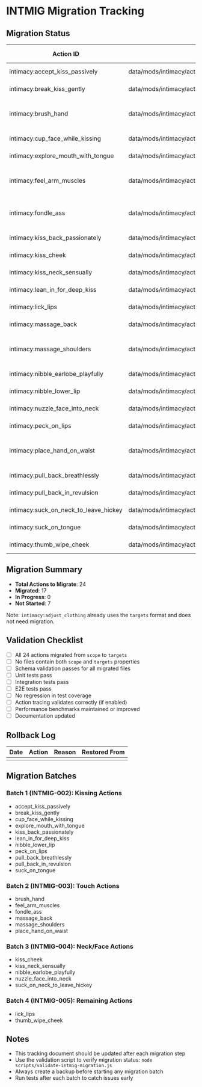 # INTMIG Migration Tracking

## Migration Status

| Action ID                             | File Path                                                           | Current Format | Migration Status | Validated | Tests Pass | Notes                   |
| ------------------------------------- | ------------------------------------------------------------------- | -------------- | ---------------- | --------- | ---------- | ----------------------- |
| intimacy:accept_kiss_passively        | data/mods/intimacy/actions/accept_kiss_passively.action.json        | targets        | ✅ Migrated      | ✅        | ✅         | Batch 1                 |
| intimacy:break_kiss_gently            | data/mods/intimacy/actions/break_kiss_gently.action.json            | targets        | ✅ Migrated      | ✅        | ✅         | Batch 1                 |
| intimacy:brush_hand                   | data/mods/intimacy/actions/brush_hand.action.json                   | targets        | ✅ Migrated      | ✅        | ✅         | Batch 2 - Cross-mod ref |
| intimacy:cup_face_while_kissing       | data/mods/intimacy/actions/cup_face_while_kissing.action.json       | targets        | ✅ Migrated      | ✅        | ✅         | Batch 1                 |
| intimacy:explore_mouth_with_tongue    | data/mods/intimacy/actions/explore_mouth_with_tongue.action.json    | targets        | ✅ Migrated      | ✅        | ✅         | Batch 1                 |
| intimacy:feel_arm_muscles             | data/mods/intimacy/actions/feel_arm_muscles.action.json             | targets        | ✅ Migrated      | ✅        | ✅         | Batch 2 - Complex scope |
| intimacy:fondle_ass                   | data/mods/intimacy/actions/fondle_ass.action.json                   | targets        | ✅ Migrated      | ✅        | ✅         | Batch 2 - Complex scope |
| intimacy:kiss_back_passionately       | data/mods/intimacy/actions/kiss_back_passionately.action.json       | targets        | ✅ Migrated      | ✅        | ✅         | Batch 1                 |
| intimacy:kiss_cheek                   | data/mods/intimacy/actions/kiss_cheek.action.json                   | scope          | ❌ Not Started   | ❌        | ❌         |                         |
| intimacy:kiss_neck_sensually          | data/mods/intimacy/actions/kiss_neck_sensually.action.json          | scope          | ❌ Not Started   | ❌        | ❌         |                         |
| intimacy:lean_in_for_deep_kiss        | data/mods/intimacy/actions/lean_in_for_deep_kiss.action.json        | targets        | ✅ Migrated      | ✅        | ✅         | Batch 1                 |
| intimacy:lick_lips                    | data/mods/intimacy/actions/lick_lips.action.json                    | scope          | ❌ Not Started   | ❌        | ❌         |                         |
| intimacy:massage_back                 | data/mods/intimacy/actions/massage_back.action.json                 | targets        | ✅ Migrated      | ✅        | ✅         | Batch 2                 |
| intimacy:massage_shoulders            | data/mods/intimacy/actions/massage_shoulders.action.json            | targets        | ✅ Migrated      | ✅        | ✅         | Batch 2 - Complex scope |
| intimacy:nibble_earlobe_playfully     | data/mods/intimacy/actions/nibble_earlobe_playfully.action.json     | scope          | ❌ Not Started   | ❌        | ❌         |                         |
| intimacy:nibble_lower_lip             | data/mods/intimacy/actions/nibble_lower_lip.action.json             | targets        | ✅ Migrated      | ✅        | ✅         | Batch 1                 |
| intimacy:nuzzle_face_into_neck        | data/mods/intimacy/actions/nuzzle_face_into_neck.action.json        | scope          | ❌ Not Started   | ❌        | ❌         |                         |
| intimacy:peck_on_lips                 | data/mods/intimacy/actions/peck_on_lips.action.json                 | targets        | ✅ Migrated      | ✅        | ✅         | Batch 1                 |
| intimacy:place_hand_on_waist          | data/mods/intimacy/actions/place_hand_on_waist.action.json          | targets        | ✅ Migrated      | ✅        | ✅         | Batch 2 - Cross-mod ref |
| intimacy:pull_back_breathlessly       | data/mods/intimacy/actions/pull_back_breathlessly.action.json       | targets        | ✅ Migrated      | ✅        | ✅         | Batch 1                 |
| intimacy:pull_back_in_revulsion       | data/mods/intimacy/actions/pull_back_in_revulsion.action.json       | targets        | ✅ Migrated      | ✅        | ✅         | Batch 1                 |
| intimacy:suck_on_neck_to_leave_hickey | data/mods/intimacy/actions/suck_on_neck_to_leave_hickey.action.json | scope          | ❌ Not Started   | ❌        | ❌         |                         |
| intimacy:suck_on_tongue               | data/mods/intimacy/actions/suck_on_tongue.action.json               | targets        | ✅ Migrated      | ✅        | ✅         | Batch 1                 |
| intimacy:thumb_wipe_cheek             | data/mods/intimacy/actions/thumb_wipe_cheek.action.json             | scope          | ❌ Not Started   | ❌        | ❌         |                         |

## Migration Summary

- **Total Actions to Migrate**: 24
- **Migrated**: 17
- **In Progress**: 0
- **Not Started**: 7

Note: `intimacy:adjust_clothing` already uses the `targets` format and does not need migration.

## Validation Checklist

- [ ] All 24 actions migrated from `scope` to `targets`
- [ ] No files contain both `scope` and `targets` properties
- [ ] Schema validation passes for all migrated files
- [ ] Unit tests pass
- [ ] Integration tests pass
- [ ] E2E tests pass
- [ ] No regression in test coverage
- [ ] Action tracing validates correctly (if enabled)
- [ ] Performance benchmarks maintained or improved
- [ ] Documentation updated

## Rollback Log

| Date | Action | Reason | Restored From |
| ---- | ------ | ------ | ------------- |
|      |        |        |               |

## Migration Batches

### Batch 1 (INTMIG-002): Kissing Actions

- accept_kiss_passively
- break_kiss_gently
- cup_face_while_kissing
- explore_mouth_with_tongue
- kiss_back_passionately
- lean_in_for_deep_kiss
- nibble_lower_lip
- peck_on_lips
- pull_back_breathlessly
- pull_back_in_revulsion
- suck_on_tongue

### Batch 2 (INTMIG-003): Touch Actions

- brush_hand
- feel_arm_muscles
- fondle_ass
- massage_back
- massage_shoulders
- place_hand_on_waist

### Batch 3 (INTMIG-004): Neck/Face Actions

- kiss_cheek
- kiss_neck_sensually
- nibble_earlobe_playfully
- nuzzle_face_into_neck
- suck_on_neck_to_leave_hickey

### Batch 4 (INTMIG-005): Remaining Actions

- lick_lips
- thumb_wipe_cheek

## Notes

- This tracking document should be updated after each migration step
- Use the validation script to verify migration status: `node scripts/validate-intmig-migration.js`
- Always create a backup before starting any migration batch
- Run tests after each batch to catch issues early
